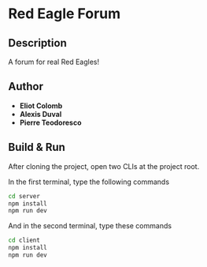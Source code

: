 # Red Eagle Forum

## Description
A forum for real Red Eagles!

## Author
* **Eliot Colomb**
* **Alexis Duval**
* **Pierre Teodoresco**

## Build & Run
After cloning the project, open two CLIs at the project root.

In the first terminal, type the following commands
```bash
cd server
npm install
npm run dev
```

And in the second terminal, type these commands
```bash
cd client
npm install
npm run dev
```